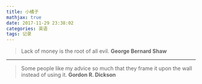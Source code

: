 ```yaml
---
title: 小橘子
mathjax: true
date: 2017-11-29 23:38:02
categories: 英语
tags: 记录
---
```


> Lack of money is the root of all evil.
> **George Bernard Shaw**
***
> Some people like my advice so much that they frame it upon the wall instead of using it.
> **Gordon R. Dickson**